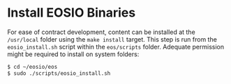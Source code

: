 # Install EOSIO Binaries

For ease of contract development, content can be installed at the `/usr/local` folder using the `make install` target. This step is run from the `eosio_install.sh` script within the `eos/scripts` folder. Adequate permission might be required to install on system folders:

```sh
$ cd ~/eosio/eos
$ sudo ./scripts/eosio_install.sh
```

